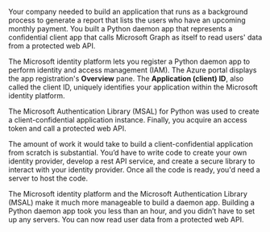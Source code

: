 Your company needed to build an application that runs as a background process to generate a report that lists the users who have an upcoming monthly payment. You built a Python daemon app that represents a confidential client app that calls Microsoft Graph as itself to read users' data from a protected web API.

The Microsoft identity platform lets you register a Python daemon app to perform identity and access management (IAM). The Azure portal displays the app registration's **Overview** pane. The **Application (client) ID**, also called the client ID, uniquely identifies your application within the Microsoft identity platform.

The Microsoft Authentication Library (MSAL) for Python was used to create a client-confidential application instance. Finally, you acquire an access token and call a protected web API.

The amount of work it would take to build a client-confidential application from scratch is substantial. You’d have to write code to create your own identity provider, develop a rest API service, and create a secure library to interact with your identity provider. Once all the code is ready, you'd need a server to host the code.

The Microsoft identity platform and the Microsoft Authentication Library (MSAL) make it much more manageable to build a daemon app. Building a Python daemon app took you less than an hour, and you didn’t have to set up any servers. You can now read user data from a protected web API.
